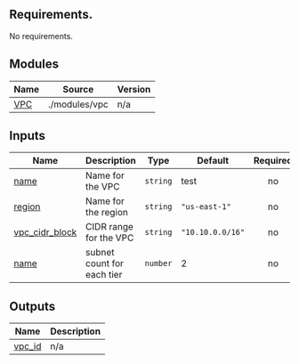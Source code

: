 ﻿## Requirements.

No requirements.



## Modules

| Name | Source | Version |
|------|--------|---------|
| <a name="module_VPC"></a> [VPC](#module\_VPC) | ./modules/vpc | n/a |



## Inputs

| Name | Description | Type | Default | Required |
|------|-------------|------|---------|:--------:|
| <a name="input_name"></a> [name](#input\_name) | Name for the VPC | `string` | test | no |
| <a name="input_region"></a> [region](#input\_region) | Name for the region | `string` | `"us-east-1"` | no |
| <a name="input_vpc_cidr_block"></a> [vpc\_cidr\_block](#input\_vpc\_cidr\_block) | CIDR range for the VPC | `string` | `"10.10.0.0/16"` | no |
| <a name="input_subnet_count"></a> [name](#input\_subnet_count) | subnet count for each tier | `number` | 2 | no |



## Outputs

| Name | Description |
|------|-------------|
| <a name="output_vpc_id"></a> [vpc\_id](#output\_vpc\_id) | n/a |











